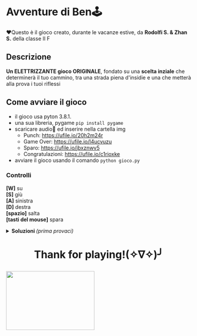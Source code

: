 # Avventure di Ben🕹️

❤️Questo è il gioco creato, durante le vacanze estive, da __Rodolfi S. & Zhan S.__ della classe II F

## Descrizione 

__Un ELETTRIZZANTE gioco ORIGINALE__, fondato su una __scelta inziale__ che determinerà il tuo cammino, tra una strada piena d'insidie e una che metterà alla prova i tuoi riflessi

## Come avviare il gioco
 
 - il gioco usa pyton 3.8.1.   
 - una sua libreria, pygame `pip install pygame` 
 - scaricare audio🎵 ed inserire nella cartella img    
   - Punch:  https://ufile.io/20h2m24r
   - Game Over:  https://ufile.io/l4ucvuzu
   - Sparo:  https://ufile.io/jbxznwv5
   - Congratulazioni:  https://ufile.io/c1rioxke  
 - avviare il gioco usando il comando `python gioco.py`   

### Controlli  

__[W]__ su        
__[S]__ giù  
__[A]__ sinistra    
__[D]__ destra    
__[spazio]__ salta    
__[tasti del mouse]__ spara   



<details>
<summary>
<b>Soluzioni </b><i>(prima provaci)</i>
</summary>
<p> 1. La vera uscita è quella di destra <br>         
    2. C'è una scala nascosta che inizia dal bordo a sinistra <br>     
    3. Il percorso è specchiato, uguale a quello di sinistra, ma trasperente. Ricorda di fare un bel salto lungo alla fine</p>     
<i> Tutti i livelli sono possibili e stati testati!!!</i>  
</details>

# <p align=center>Thank for playing!(✧∇✧)╯</p>
     
<img src="https://media.giphy.com/media/3oriOfmIO7XHzKVeEw/giphy.gif" align=center width="240" height="160"/>

